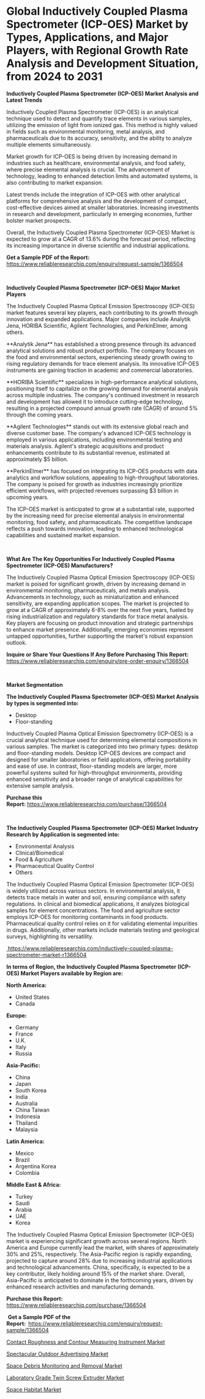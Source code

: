 <p><h1>Global Inductively Coupled Plasma Spectrometer (ICP-OES) Market by Types, Applications, and Major Players, with Regional Growth Rate Analysis and Development Situation, from 2024 to 2031</h1></p><p><strong>Inductively Coupled Plasma Spectrometer (ICP-OES) Market Analysis and Latest Trends</strong></p>
<p><p>Inductively Coupled Plasma Spectrometer (ICP-OES) is an analytical technique used to detect and quantify trace elements in various samples, utilizing the emission of light from ionized gas. This method is highly valued in fields such as environmental monitoring, metal analysis, and pharmaceuticals due to its accuracy, sensitivity, and the ability to analyze multiple elements simultaneously. </p><p>Market growth for ICP-OES is being driven by increasing demand in industries such as healthcare, environmental analysis, and food safety, where precise elemental analysis is crucial. The advancement of technology, leading to enhanced detection limits and automated systems, is also contributing to market expansion. </p><p>Latest trends include the integration of ICP-OES with other analytical platforms for comprehensive analysis and the development of compact, cost-effective devices aimed at smaller laboratories. Increasing investments in research and development, particularly in emerging economies, further bolster market prospects. </p><p>Overall, the Inductively Coupled Plasma Spectrometer (ICP-OES) Market is expected to grow at a CAGR of 13.6% during the forecast period, reflecting its increasing importance in diverse scientific and industrial applications.</p></p>
<p><strong>Get a Sample PDF of the Report:&nbsp;</strong> <a href="https://www.reliableresearchiq.com/enquiry/request-sample/1366504?utm_campaign=123&utm_medium=2&utm_source=Github&utm_content=ia&utm_term=06122024&utm_id=inductively-coupled-plasma-spectrometer-icp-oes">https://www.reliableresearchiq.com/enquiry/request-sample/1366504</a></p>
<p>&nbsp;</p>
<p><strong>Inductively Coupled Plasma Spectrometer (ICP-OES) Major Market Players</strong></p>
<p><p>The Inductively Coupled Plasma Optical Emission Spectroscopy (ICP-OES) market features several key players, each contributing to its growth through innovation and expanded applications. Major companies include Analytik Jena, HORIBA Scientific, Agilent Technologies, and PerkinElmer, among others.</p><p>**Analytik Jena** has established a strong presence through its advanced analytical solutions and robust product portfolio. The company focuses on the food and environmental sectors, experiencing steady growth owing to rising regulatory demands for trace element analysis. Its innovative ICP-OES instruments are gaining traction in academic and commercial laboratories.</p><p>**HORIBA Scientific** specializes in high-performance analytical solutions, positioning itself to capitalize on the growing demand for elemental analysis across multiple industries. The company's continued investment in research and development has allowed it to introduce cutting-edge technology, resulting in a projected compound annual growth rate (CAGR) of around 5% through the coming years.</p><p>**Agilent Technologies** stands out with its extensive global reach and diverse customer base. The company's advanced ICP-OES technology is employed in various applications, including environmental testing and materials analysis. Agilent's strategic acquisitions and product enhancements contribute to its substantial revenue, estimated at approximately $5 billion.</p><p>**PerkinElmer** has focused on integrating its ICP-OES products with data analytics and workflow solutions, appealing to high-throughput laboratories. The company is poised for growth as industries increasingly prioritize efficient workflows, with projected revenues surpassing $3 billion in upcoming years.</p><p>The ICP-OES market is anticipated to grow at a substantial rate, supported by the increasing need for precise elemental analysis in environmental monitoring, food safety, and pharmaceuticals. The competitive landscape reflects a push towards innovation, leading to enhanced technological capabilities and sustained market expansion.</p></p>
<p>&nbsp;</p>
<p><strong>What Are The Key Opportunities For Inductively Coupled Plasma Spectrometer (ICP-OES) Manufacturers?</strong></p>
<p><p>The Inductively Coupled Plasma Optical Emission Spectroscopy (ICP-OES) market is poised for significant growth, driven by increasing demand in environmental monitoring, pharmaceuticals, and metals analysis. Advancements in technology, such as miniaturization and enhanced sensitivity, are expanding application scopes. The market is projected to grow at a CAGR of approximately 6-8% over the next five years, fueled by rising industrialization and regulatory standards for trace metal analysis. Key players are focusing on product innovation and strategic partnerships to enhance market presence. Additionally, emerging economies represent untapped opportunities, further supporting the market's robust expansion outlook.</p></p>
<p><strong>Inquire or Share Your Questions If Any Before Purchasing This Report:</strong> <a href="https://www.reliableresearchiq.com/enquiry/pre-order-enquiry/1366504?utm_campaign=123&utm_medium=2&utm_source=Github&utm_content=ia&utm_term=06122024&utm_id=inductively-coupled-plasma-spectrometer-icp-oes">https://www.reliableresearchiq.com/enquiry/pre-order-enquiry/1366504</a></p>
<p>&nbsp;</p>
<p><strong>Market Segmentation</strong></p>
<p><strong>The Inductively Coupled Plasma Spectrometer (ICP-OES) Market Analysis by types is segmented into:</strong></p>
<p><ul><li>Desktop</li><li>Floor-standing</li></ul></p>
<p><p>Inductively Coupled Plasma Optical Emission Spectrometry (ICP-OES) is a crucial analytical technique used for determining elemental compositions in various samples. The market is categorized into two primary types: desktop and floor-standing models. Desktop ICP-OES devices are compact and designed for smaller laboratories or field applications, offering portability and ease of use. In contrast, floor-standing models are larger, more powerful systems suited for high-throughput environments, providing enhanced sensitivity and a broader range of analytical capabilities for extensive sample analysis.</p></p>
<p><strong>Purchase this Report:&nbsp;</strong><a href="https://www.reliableresearchiq.com/purchase/1366504?utm_campaign=123&utm_medium=2&utm_source=Github&utm_content=ia&utm_term=06122024&utm_id=inductively-coupled-plasma-spectrometer-icp-oes">https://www.reliableresearchiq.com/purchase/1366504</a></p>
<p>&nbsp;</p>
<p><strong>The Inductively Coupled Plasma Spectrometer (ICP-OES) Market Industry Research by Application is segmented into:</strong></p>
<p><ul><li>Environmental Analysis</li><li>Clinical/Biomedical</li><li>Food & Agriculture</li><li>Pharmaceutical Quality Control</li><li>Others</li></ul></p>
<p><p>The Inductively Coupled Plasma Optical Emission Spectrometer (ICP-OES) is widely utilized across various sectors. In environmental analysis, it detects trace metals in water and soil, ensuring compliance with safety regulations. In clinical and biomedical applications, it analyzes biological samples for element concentrations. The food and agriculture sector employs ICP-OES for monitoring contaminants in food products. Pharmaceutical quality control relies on it for validating elemental impurities in drugs. Additionally, other markets include materials testing and geological surveys, highlighting its versatility.</p></p>
<p><a href="https://www.reliableresearchiq.com/inductively-coupled-plasma-spectrometer-market-r1366504?utm_campaign=123&utm_medium=2&utm_source=Github&utm_content=ia&utm_term=06122024&utm_id=inductively-coupled-plasma-spectrometer-icp-oes">&nbsp;https://www.reliableresearchiq.com/inductively-coupled-plasma-spectrometer-market-r1366504</a></p>
<p><strong>In terms of Region, the Inductively Coupled Plasma Spectrometer (ICP-OES) Market Players available by Region are:</strong></p>
<p>
    <p> <strong> North America: </strong>
        <ul>
            <li>United States</li>
            <li>Canada</li>
        </ul>
        </p> 
    <p> <strong> Europe: </strong>
        <ul>
            <li>Germany</li>
            <li>France</li>
            <li>U.K.</li>
            <li>Italy</li>
            <li>Russia</li>
        </ul>
        </p> 
    <p> <strong> Asia-Pacific: </strong>
        <ul>
            <li>China</li>
            <li>Japan</li>
            <li>South Korea</li>
            <li>India</li>
            <li>Australia</li>
            <li>China Taiwan</li>
            <li>Indonesia</li>
            <li>Thailand</li>
            <li>Malaysia</li>
        </ul>
        </p> 
    <p> <strong> Latin America: </strong>
        <ul>
            <li>Mexico</li>
            <li>Brazil</li>
            <li>Argentina Korea</li>
            <li>Colombia</li>
        </ul>
        </p> 
    <p> <strong> Middle East & Africa: </strong>
        <ul>
            <li>Turkey</li>
            <li>Saudi</li>
            <li>Arabia</li>
            <li>UAE</li>
            <li>Korea</li>
        </ul>
    </p>
    </p>
<p><p>The Inductively Coupled Plasma Optical Emission Spectrometer (ICP-OES) market is experiencing significant growth across several regions. North America and Europe currently lead the market, with shares of approximately 30% and 25%, respectively. The Asia-Pacific region is rapidly expanding, projected to capture around 28% due to increasing industrial applications and technological advancements. China, specifically, is expected to be a key contributor, likely holding around 15% of the market share. Overall, Asia-Pacific is anticipated to dominate in the forthcoming years, driven by enhanced research activities and manufacturing demands.</p></p>
<p><strong>Purchase this Report: </strong><a href="https://www.reliableresearchiq.com/purchase/1366504?utm_campaign=123&utm_medium=2&utm_source=Github&utm_content=ia&utm_term=06122024&utm_id=inductively-coupled-plasma-spectrometer-icp-oes">https://www.reliableresearchiq.com/purchase/1366504</a></p>
<p>&nbsp;<strong>Get a Sample PDF of the Report:&nbsp;&nbsp;</strong><a href="https://www.reliableresearchiq.com/enquiry/request-sample/1366504?utm_campaign=123&utm_medium=2&utm_source=Github&utm_content=ia&utm_term=06122024&utm_id=inductively-coupled-plasma-spectrometer-icp-oes">https://www.reliableresearchiq.com/enquiry/request-sample/1366504</a></p>
<p><strong></strong></p>
<p><p><a href="https://issuu.com/reportprime-2/docs/contact-roughness-and-contour-measuring-instrument?utm_campaign=123&utm_medium=2&utm_source=Github&utm_content=ia&utm_term=06122024&utm_id=inductively-coupled-plasma-spectrometer-icp-oes">Contact Roughness and Contour Measuring Instrument Market</a></p><p><a href="https://www.linkedin.com/pulse/report-covers-spectacular-outdoor-advertising-market-basisof-ilmce?utm_campaign=123&utm_medium=2&utm_source=Github&utm_content=ia&utm_term=06122024&utm_id=inductively-coupled-plasma-spectrometer-icp-oes">Spectacular Outdoor Advertising Market</a></p><p><a href="https://www.linkedin.com/pulse/global-space-debris-monitoring-removal-market-analysis-size-usvye?utm_campaign=123&utm_medium=2&utm_source=Github&utm_content=ia&utm_term=06122024&utm_id=inductively-coupled-plasma-spectrometer-icp-oes">Space Debris Monitoring and Removal Market</a></p><p><a href="https://issuu.com/reportprime-2/docs/laboratory-grade-twin-screw-extruder-market-size-2?utm_campaign=123&utm_medium=2&utm_source=Github&utm_content=ia&utm_term=06122024&utm_id=inductively-coupled-plasma-spectrometer-icp-oes">Laboratory Grade Twin Screw Extruder Market</a></p><p><a href="https://www.linkedin.com/pulse/in-depth-space-habitat-market-study-2024-2031-expected-gyhde?utm_campaign=123&utm_medium=2&utm_source=Github&utm_content=ia&utm_term=06122024&utm_id=inductively-coupled-plasma-spectrometer-icp-oes">Space Habitat Market</a></p></p>